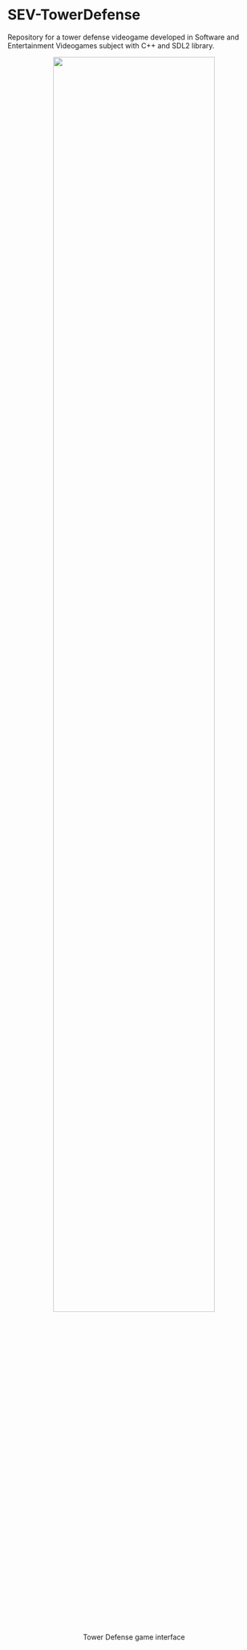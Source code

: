 # SEV-TowerDefense
Repository for a tower defense videogame developed in Software and Entertainment Videogames subject with C++ and SDL2 library.

<p align="center">
  <img src="https://user-images.githubusercontent.com/46795885/156081841-10824274-1e3a-49ec-8467-e9bf64eea063.PNG" width="80%">
  <p align="center">Tower Defense game interface</p>
 </p>
